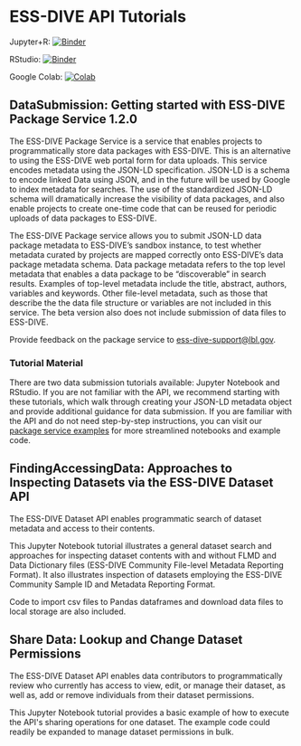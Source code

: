 # ESS-DIVE API Tutorials

Jupyter+R: [![Binder](https://mybinder.org/badge_logo.svg)](https://mybinder.org/v2/gh/ess-dive/essdive-tutorials/main)

RStudio: [![Binder](https://mybinder.org/badge_logo.svg)](https://mybinder.org/v2/gh/ess-dive/essdive-tutorials/main?urlpath=rstudio)

Google Colab: [![Colab](https://colab.research.google.com/assets/colab-badge.svg)](https://colab.research.google.com/github/ess-dive/essdive-tutorials)

## DataSubmission: Getting started with ESS-DIVE Package Service 1.2.0
The ESS-DIVE Package Service is a service that enables projects to programmatically store data packages with ESS-DIVE. This is an alternative to using the ESS-DIVE web portal form for data uploads. This service encodes metadata using the JSON-LD specification. JSON-LD is a schema to encode linked Data using JSON, and in the future will be used by Google to index metadata for searches. The use of the standardized JSON-LD schema will dramatically increase the visibility of data packages, and also enable projects to create one-time code that can be reused for periodic uploads of data packages to ESS-DIVE.

The ESS-DIVE Package service allows you to submit JSON-LD data package metadata to ESS-DIVE’s sandbox instance, to test whether metadata curated by projects are mapped correctly onto ESS-DIVE’s data package metadata schema. Data package metadata refers to the top level metadata that enables a data package to be “discoverable” in search results. Examples of top-level metadata include the title, abstract, authors, variables and keywords. Other file-level metadata, such as those that describe the the data file structure or variables are not included in this service. The beta version also does not include submission of data files to ESS-DIVE.

Provide feedback on the package service to ess-dive-support@lbl.gov.

### Tutorial Material
There are two data submission tutorials available: Jupyter Notebook and RStudio. If you are not familiar with the API, we recommend starting with these tutorials, which walk through creating your JSON-LD metadata object and provide additional guidance for data submission. If you are familiar with the API and do not need step-by-step instructions, you can visit our [package service examples](https://github.com/ess-dive/essdive-package-service-examples/tree/4bcfe8fa2cd77c3f8bcf1895173a32a64f2196b5) for more streamlined notebooks and example code. 

## FindingAccessingData: Approaches to Inspecting Datasets via the ESS-DIVE Dataset API
The ESS-DIVE Dataset API enables programmatic search of dataset metadata and access to their contents.

This Jupyter Notebook tutorial illustrates a general dataset search and approaches for inspecting dataset contents with and without FLMD and Data Dictionary files (ESS-DIVE Community File-level Metadata Reporting Format). It also illustrates inspection of datasets employing the ESS-DIVE Community Sample ID and Metadata Reporting Format.

Code to import csv files to Pandas dataframes and download data files to local storage are also included.

## Share Data: Lookup and Change Dataset Permissions
The ESS-DIVE Dataset API enables data contributors to programmatically review who currently has access to view, edit, or
manage their dataset, as well as, add or remove individuals from their dataset permissions. 

This Jupyter Notebook tutorial provides a basic example of how to execute the API's sharing operations for one dataset.
The example code could readily be expanded to manage dataset permissions in bulk.
